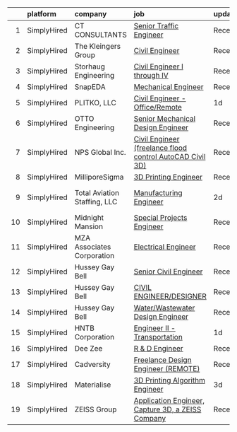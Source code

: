 

|    | platform    | company                      | job                                                                                                                                                               | update_time   | location                     |
|---:|:------------|:-----------------------------|:------------------------------------------------------------------------------------------------------------------------------------------------------------------|:--------------|:-----------------------------|
|  1 | SimplyHired | CT CONSULTANTS               | [Senior Traffic Engineer](https://www.simplyhired.com/job/1Ajg2uAYzldB4aUY30k8id8XFviEUHVC-l7Uj0axU8thSACcTGu1Mg?q=3d+engineer)                                   | Recently      | Mentor, OH                   |
|  2 | SimplyHired | The Kleingers Group          | [Civil Engineer](https://www.simplyhired.com/job/DnJr6rKuuG4FrxwNLWX31lFABXu6A-sXarVviznEjugBrY601PW-jQ?q=3d+engineer)                                            | Recently      | Westerville, OH              |
|  3 | SimplyHired | Storhaug Engineering         | [Civil Engineer I through IV](https://www.simplyhired.com/job/D3fF5bBOG5teMf4pQssyitQouJVBSr7vwxsZh-fF5GW_Jix7BxR_ig?q=3d+engineer)                               | Recently      | Spokane, WA                  |
|  4 | SimplyHired | SnapEDA                      | [Mechanical Engineer](https://www.simplyhired.com/job/jzkjftHRov66RsHKwh6ei-9ka5RZ4MyKR0Ia4cUaHdhye8j7CUwrBA?q=3d+engineer)                                       | Recently      | Remote                       |
|  5 | SimplyHired | PLITKO, LLC                  | [Civil Engineer - Office/Remote](https://www.simplyhired.com/job/XNuSvdvXnWUCuMs6uzlaneGhAcDoa6mo6sdJN5BLoNw76Z4m7Cp3Wg?q=3d+engineer)                            | 1d            | Ocean View, DE               |
|  6 | SimplyHired | OTTO Engineering             | [Senior Mechanical Design Engineer](https://www.simplyhired.com/job/C5G8VTHqFw2gu1_V4qIpumVS5AHFDEJ-DKTNEUxJ16ftInZ-5r6esQ?q=3d+engineer)                         | Recently      | Carpentersville, IL          |
|  7 | SimplyHired | NPS Global Inc.              | [Civil Engineer (freelance flood control AutoCAD Civil 3D)](https://www.simplyhired.com/job/PMymI7Ju6GepLSCuJcbL2ApUOezjhdSMjVeLrHDahWR6JxW_iYL49w?q=3d+engineer) | Recently      | Remote                       |
|  8 | SimplyHired | MilliporeSigma               | [3D Printing Engineer](https://www.simplyhired.com/job/WBpFzUAGmXB2Dh_bGDVsoitSeaKew7I_paoFd6uzjKhs7G6ZYJKIKA?q=3d+engineer)                                      | Recently      | Bedford, MA                  |
|  9 | SimplyHired | Total Aviation Staffing, LLC | [Manufacturing Engineer](https://www.simplyhired.com/job/vRtm4i-ZX4w2bJaeALSRb-2FX5tZGQtTVbLaYOkR2NDjxUceFNX4Gg?q=3d+engineer)                                    | 2d            | Des Moines, IA +17 locations |
| 10 | SimplyHired | Midnight Mansion             | [Special Projects Engineer](https://www.simplyhired.com/job/83e44iFaCYUdnAZsbURv1GmGT8SXVLixOtXDs73ircOcNQWn2UJIvw?q=3d+engineer)                                 | Recently      | Boston, MA                   |
| 11 | SimplyHired | MZA Associates Corporation   | [Electrical Engineer](https://www.simplyhired.com/job/YQv5_GYQN5kmgHWJ9gRIjcntsakWXjON4esg5SjITmKBg4uD8klezg?q=3d+engineer)                                       | Recently      | Albuquerque, NM              |
| 12 | SimplyHired | Hussey Gay Bell              | [Senior Civil Engineer](https://www.simplyhired.com/job/ui2cOcVKsmtJxG_08YNntlVKukJWWnZvpE0ipc2JZtcgM0fMfvszoA?q=3d+engineer)                                     | Recently      | Mount Pleasant, SC           |
| 13 | SimplyHired | Hussey Gay Bell              | [CIVIL ENGINEER/DESIGNER](https://www.simplyhired.com/job/I8WisJ3g4jAUoQTeWNEfQOM6I3hER43zlgDM5Y88lPsXex-4fa_CQg?q=3d+engineer)                                   | Recently      | Savannah, GA                 |
| 14 | SimplyHired | Hussey Gay Bell              | [Water/Wastewater Design Engineer](https://www.simplyhired.com/job/9Zb2r6dg0Lqsi0zVvkk8PD27j7zCBZUxWevzkz7_3wQX5M7m31EMng?q=3d+engineer)                          | Recently      | Columbia, SC                 |
| 15 | SimplyHired | HNTB Corporation             | [Engineer II - Transportation](https://www.simplyhired.com/job/FB-t84p0f7Z8kFkBz2QtyVCJgBEfRigMfGkGuQPFad6n4R7lBkpkPQ?q=3d+engineer)                              | 1d            | Des Moines, IA               |
| 16 | SimplyHired | Dee Zee                      | [R & D Engineer](https://www.simplyhired.com/job/vdqqjPOMRMs_pP6mIomnOTzcL_IIYOSrgD8FFZ16V3b95zRYNshUtw?q=3d+engineer)                                            | Recently      | Des Moines, IA               |
| 17 | SimplyHired | Cadversity                   | [Freelance Design Engineer (REMOTE)](https://www.simplyhired.com/job/l8RoNU-lD_bvsfgSukA89H98yynyu1tj7g4htYueQiKyxGjkOammRQ?q=3d+engineer)                        | Recently      | Remote                       |
| 18 | SimplyHired | Materialise                  | [3D Printing Algorithm Engineer](https://www.simplyhired.com/job/z1RIyGJnn7sr7_3mdJmi7IYR83XIgltaXu3pdwxcGtRFx2OqmDY8rw?q=3d+engineer)                            | 3d            | Remote                       |
| 19 | SimplyHired | ZEISS Group                  | [Application Engineer, Capture 3D, a ZEISS Company](https://www.simplyhired.com/job/82CWvEShCZfiBJrjiUsHhvSOLh7EMJzwMgmvNo-BuguDyDREQSgqww?q=3d+engineer)         | Recently      | Issaquah, WA +1 location     |